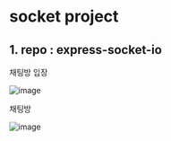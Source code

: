 # socket project

## 1. repo : express-socket-io

채팅방 입장

![image](https://github.com/jjikky/node_fa/assets/59151187/bf57a1d3-f899-47fc-b5ad-b112ea957c56)

채팅방

![image](https://github.com/jjikky/node_fa/assets/59151187/393cd69c-5b29-47b8-978e-09abd592a5f5)

